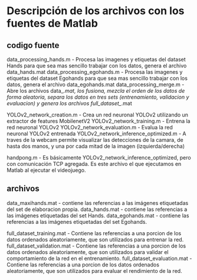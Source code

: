 # Descripción de los archivos con los fuentes de Matlab

## codigo fuente
data_processing_hands.m - Procesa las imagenes y etiquetas del dataset Hands para que sea mas sencillo trabajar con los datos, genera el archivo data_hands.mat
data_processing_egohands.m - Procesa las imagenes y etiquetas del dataset Egohands para que sea mas sencillo trabajar con los datos, genera el archivo data_egohands.mat
data_processing_merge.m - Abre los archivos data_*.mat, los fusiona, mezcla el orden de los datos de forma aleatoria, separa los datos en tres sets (entrenamiento, validacion y evaluacion) y genera los archivos full_dataset_*.mat

YOLOv2_network_creation.m - Crea un red neuronal YOLOv2 utilizando un extractor de features MobilenetV2
YOLOv2_network_training.m - Entrena la red neuronal YOLOv2
YOLOv2_network_evaluation.m - Evalua la red neuronal YOLOv2 entrenada
YOLOv2_network_inference_optimized.m - A traves de la webcam permite visualizar las detecciones de la camara, de hasta dos manos, y una por cada mitad de la imagen (izquierda/derecha)

handpong.m - Es básicamente YOLOv2_network_inference_optimized, pero con comunicación TCP agregada. Es este archivo el que ejecutamos en Matlab al ejecutar el videojuego.

## archivos
data_maxihands.mat - contiene las referencias a las imágenes etiquetadas del set de elaboracion propia.
data_hands.mat - contiene las referencias a las imágenes etiquetadas del set Hands.
data_egohands.mat - contiene las referencias a las imágenes etiquetadas del set Egohands.


full_dataset_training.mat - Contiene las referencias a una porcion de los datos ordenados aleatoriamente, que son utilizados para entrenar la red.
full_dataset_validation.mat - Contiene las referencias a una porcion de los datos ordenados aleatoriamente, que son utilizados para validar el comportamiento de la red en el entrenamiento.
full_dataset_evaluation.mat - Contiene las referencias a una porcion de los datos ordenados aleatoriamente, que son utilizados para evaluar el rendimiento de la red.




